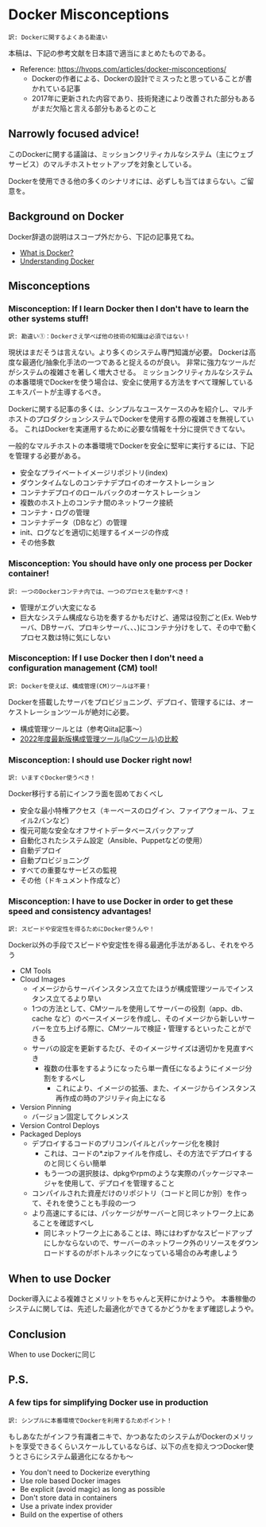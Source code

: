 # Docker Misconceptions
`訳: Dockerに関するよくある勘違い`

本稿は、下記の参考文献を日本語で適当にまとめたものである。
- Reference: https://hvops.com/articles/docker-misconceptions/
    - Dockerの作者による、Dockerの設計でミスったと思っていることが書かれている記事
    - 2017年に更新された内容であり、技術発達により改善された部分もあるがまだ欠陥と言える部分もあるとのこと

## Narrowly focused advice!
このDockerに関する議論は、ミッションクリティカルなシステム（主にウェブサービス）のマルチホストセットアップを対象としている。

Dockerを使用できる他の多くのシナリオには、必ずしも当てはまらない。ご留意を。

## Background on Docker
Docker辞退の説明はスコープ外だから、下記の記事見てね。
- [What is Docker?](https://www.docker.com/resources/what-container/)
- [Understanding Docker](https://docs.docker.com/get-started/overview/)

## Misconceptions

### Misconception: If I learn Docker then I don't have to learn the other systems stuff!
`訳: 勘違い①：Dockerさえ学べば他の技術の知識は必須ではない！`

現状はまだそうは言えない。より多くのシステム専門知識が必要。
Dockerは高度な最適化/抽象化手法の一つであると捉えるのが良い。
非常に強力なツールだがシステムの複雑さを著しく増大させる。
ミッションクリティカルなシステムの本番環境でDockerを使う場合は、安全に使用する方法をすべて理解しているエキスパートが主導するべき。

Dockerに関する記事の多くは、シンプルなユースケースのみを紹介し、マルチホストのプロダクションシステムでDockerを使用する際の複雑さを無視している。
これはDockerを実運用するために必要な情報を十分に提供できてない。

一般的なマルチホストの本番環境でDockerを安全に堅牢に実行するには、下記を管理する必要がある。
- 安全なプライベートイメージリポジトリ(index)
- ダウンタイムなしのコンテナデプロイのオーケストレーション
- コンテナデプロイのロールバックのオーケストレーション
- 複数のホスト上のコンテナ間のネットワーク接続
- コンテナ・ログの管理
- コンテナデータ（DBなど）の管理
- init、ログなどを適切に処理するイメージの作成
- その他多数

### Misconception: You should have only one process per Docker container!
`訳: 一つのDockerコンテナ内では、一つのプロセスを動かすべき！`

- 管理がエグい大変になる
- 巨大なシステム構成なら功を奏するかもだけど、通常は役割ごと(Ex. Webサーバ、DBサーバ、プロキシサーバ、、、)にコンテナ分けをして、その中で動くプロセス数は特に気にしない

### Misconception: If I use Docker then I don't need a configuration management (CM) tool!
`訳: Dockerを使えば、構成管理(CM)ツールは不要！`

Dockerを搭載したサーバをプロビジョニング、デプロイ、管理するには、オーケストレーションツールが絶対に必要。
- 構成管理ツールとは（参考Qiita記事〜）
- [2022年度最新版構成管理ツール(IaCツール)の比較](https://qiita.com/cocoa-maemae/items/8595246f444b1c08e479)

### Misconception: I should use Docker right now!
`訳: いますぐDocker使うべき！`

Docker移行する前にインフラ面を固めておくべし
- 安全な最小特権アクセス（キーベースのログイン、ファイアウォール、フェイル2バンなど）
- 復元可能な安全なオフサイトデータベースバックアップ
- 自動化されたシステム設定（Ansible、Puppetなどの使用）
- 自動デプロイ
- 自動プロビジョニング
- すべての重要なサービスの監視
- その他（ドキュメント作成など）

### Misconception: I have to use Docker in order to get these speed and consistency advantages!
`訳: スピードや安定性を得るためにDocker使うんや！`

Docker以外の手段でスピードや安定性を得る最適化手法があるし、それをやろう
- CM Tools
- Cloud Images
    - イメージからサーバインスタンス立てたほうが構成管理ツールでインスタンス立てるより早い
    - 1つの方法として、CMツールを使用してサーバーの役割（app、db、cache など）のベースイメージを作成し、そのイメージから新しいサーバーを立ち上げる際に、CMツールで検証・管理するといったことができる
    - サーバの設定を更新するたび、そのイメージサイズは適切かを見直すべき
        - 複数の仕事をするようになったら単一責任になるようにイメージ分割をするべし
            - これにより、イメージの拡張、また、イメージからインスタンス再作成の時のアジリティ向上になる
- Version Pinning
    - バージョン固定してクレメンス
- Version Control Deploys
- Packaged Deploys
    - デプロイするコードのプリコンパイルとパッケージ化を検討
        - これは、コードの*.zipファイルを作成し、その方法でデプロイするのと同じくらい簡単
        - もう一つの選択肢は、dpkgやrpmのような実際のパッケージマネージャを使用して、デプロイを管理すること
    - コンパイルされた資産だけのリポジトリ（コードと同じか別）を作って、それを使うことも手段の一つ
    - より高速にするには、パッケージがサーバーと同じネットワーク上にあることを確認すべし
        - 同じネットワーク上にあることは、時にはわずかなスピードアップにしかならないので、サーバーのネットワーク外のリソースをダウンロードするのがボトルネックになっている場合のみ考慮しよう

## When to use Docker
Docker導入による複雑さとメリットをちゃんと天秤にかけようや。
本番稼働のシステムに関しては、先述した最適化ができてるかどうかをまず確認しようや。

## Conclusion
When to use Dockerに同じ

## P.S.
### A few tips for simplifying Docker use in production
`訳: シンプルに本番環境でDockerを利用するためポイント！`

もしあなたがインフラ有識者ニキで、かつあなたのシステムがDockerのメリットを享受できるくらいスケールしているならば、以下の点を抑えつつDocker使うとさらにシステム最適化になるかも〜
- You don't need to Dockerize everything
- Use role based Docker images
- Be explicit (avoid magic) as long as possible
- Don't store data in containers
- Use a private index provider
- Build on the expertise of others


